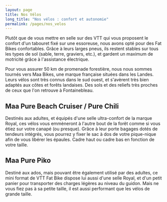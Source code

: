 ```yaml
---
layout: page
title: Nos Vélos
long_title: "Nos vélos : confort et autonomie"
permalink: /pages/nos_velos
---
```


Plutôt que de vous mettre en selle sur des VTT qui vous proposent le confort d'un tabouret fixé sur une essoreuse, nous avons opté pour des Fat Bikes confortables. Grâce à leurs larges pneus, ils restent stables sur tous les types de sol (sable, terre, graviers, etc.), et gardent un maximum de motricité grâce à l'assistance électrique.

Pour vous assurer 50 km de promenade forestière, nous nous sommes tournés vers Maa Bikes, une marque française situées dans les Landes. Leurs vélos sont très connus dans le sud ouest, et s'avèrent très bien adaptés aux côtes et forêts landaises. Des sols et des reliefs très proches de ceux que l'on retrouve à Fontainebleau.  
  
## Maa Pure Beach Cruiser / Pure Chili  
  
Destinés aux adultes, et équipés d'une selle ultra-confort de la marque Royal, ces vélos vous emmèneront à l'autre bout de la forêt comme si vous étiez sur votre canapé (ou presque). Grâce à leur porte bagages dotés de tendeurs intégrés, vous pourrez y fixer le sac à dos de votre pique-nique afin de vous libérer les épaules. Cadre haut ou cadre bas en fonction de votre taille.

## Maa Pure Piko  
  
Destiné aux ados, mais pouvant être également utilisé par des adultes, ce mini format de VTT Fat Bike dispose lui aussi d'une selle Royal, et d'un petit panier pour transporter des charges légères au niveau du guidon. Mais ne vous fiez pas à sa petite taille, il est aussi performant que les vélos de grande taille.